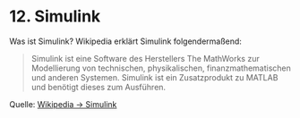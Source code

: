 # 12. Simulink

Was ist Simulink? Wikipedia erklärt Simulink folgendermaßend:

> Simulink ist eine Software des Herstellers The MathWorks zur Modellierung von
> technischen, physikalischen, finanzmathematischen und anderen Systemen.
> Simulink ist ein Zusatzprodukt zu MATLAB und benötigt dieses zum Ausführen.

Quelle: [Wikipedia → Simulink](https://de.wikipedia.org/wiki/Simulink)